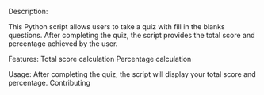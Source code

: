 Description:

This Python script allows users to take a quiz with fill in the blanks questions.
After completing the quiz, the script provides the total score and percentage achieved by the user.

Features:
Total score calculation
Percentage calculation

Usage:
After completing the quiz, the script will display your total score and percentage.
Contributing

